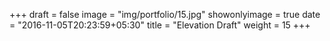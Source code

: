 +++
draft = false
image = "img/portfolio/15.jpg"
showonlyimage = true
date = "2016-11-05T20:23:59+05:30"
title = "Elevation Draft"
weight = 15
+++
